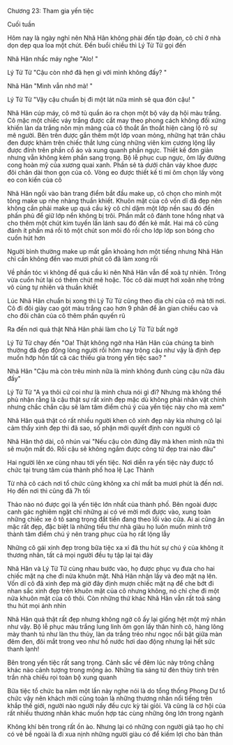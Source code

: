 




Chương 23: Tham gia yến tiệc


Cuối tuần

Hôm nay là ngày nghỉ nên Nhã Hân không phải đến tập đoàn, cô chỉ ở nhà dọn dẹp qua loa một chút. Đến buổi chiều thì Lý Tử Tử gọi đến

Nhã Hân nhấc máy nghe "Alo! "

Lý Tử Tử "Cậu còn nhớ đã hẹn gì với mình không đấy? "

Nhã Hân "Mình vẫn nhớ mà! "



Lý Tử Tử "Vậy cậu chuẩn bị đi một lát nữa mình sẽ qua đón cậu! "

Nhã Hân cúp máy, cô mở tủ quần áo ra chọn một bộ váy dạ hội màu trắng. Cô mặc một chiếc váy trắng được cắt may theo phong cách không đối xứng khiến làn da trắng nõn mịn màng của cô thoắt ẩn thoắt hiện càng lộ rõ sự mê người. Bên trên được gắn thêm một lớp voan mỏng, những hạt trân châu đen được khảm trên chiếc thắt lưng cùng những viên kim cương lộng lẫy được đính trên phần cổ áo và xung quanh phần ngực. Thiết kế đơn giản nhưng vẫn không kém phần sang trọng. Bộ lễ phục cup ngực, ôm lấy đường cong hoàn mỹ của xương quai xanh. Phần sẻ tà dưới chân váy khoe được đôi chân dài thon gọn của cô. Vòng eo được thiết kế tỉ mỉ ôm chọn lấy vòng eo con kiến của cô

Nhã Hân ngồi vào bàn trang điểm bắt đầu make up, cô chọn cho mình một tông make up nhẹ nhàng thuần khiết. Khuôn mặt của cô vốn dĩ đã đẹp nên không cần phải make up quá cầu kỳ cô chỉ dặm một lớp nền sau đó đến phấn phủ để giữ lớp nền không bị trôi. Phần mắt cô đánh tone hồng nhạt và cho thêm một chút kim tuyến lấn lánh sau đó đến kẻ mắt. Hai má cô cũng đánh ít phấn má rồi tô một chút son môi đỏ rồi cho lớp lớp son bóng cho cuốn hút hơn

Người bình thường make up mất gần khoảng hơn một tiếng nhưng Nhã Hân chỉ cần không đến vao mươi phút cô đã làm xong rồi

Về phần tóc vì không để quá cầu kì nên Nhã Hân vẫn để xoã tự nhiên. Trông vừa cuốn hút lại có thêm chút mê hoặc. Tóc cô dài mượt hơi xoăn nhẹ trông vô cùng tự nhiên và thuần khiết

Lúc Nhã Hân chuẩn bị xong thì Lý Tử Tử cũng theo địa chỉ của cô mà tới nơi. Cô đi đôi giày cao gót màu trắng cao hơn 9 phân để ăn gian chiều cao và cho đôi chân của cô thêm phần quyến rũ

Ra đến nơi quả thật Nhã Hân phải làm cho Lý Tử Tử bất ngờ

Lý Tử Tử chạy đến "Oa! Thật không ngờ nha Hân Hân của chúng ta bình thường đã đẹp động lòng người rồi hôm nay trông cậu như vậy là định đẹp muốn hớp hồn tất cả các thiếu gia trong yến tiệc sao? "



Nhã Hân "Cậu mà còn trêu mình nữa là mình không đunh cùng cậu nữa đâu đấy"

Lý Tử Tử "A ya thôi cứ coi như là mình chưa nói gì đi? Nhưng mà không thể phủ nhận rằng là cậu thật sự rất xinh đẹp mặc dù không phải nhân vật chính nhưng chắc chắn cậu sẽ làm tâm điểm chú ý của yến tiệc này cho mà xem"

Nhã Hân quả thật có rất nhiều người khen cô xinh đẹp này kia nhưng cô lại cảm thấy xinh đẹp thì đã sao, số phận mới quyết định con người cô

Nhã Hân thở dài, cô nhún vai "Nếu cậu còn đứng đây mà khen mình nữa thì sẽ muộn mất đó. Rồi cậu sẽ không ngắm được công tử đẹp trai nào đâu"

Hai người lên xe cùng nhau tới yến tiệc. Nơi diễn ra yến tiệc này được tổ chức tại trung tâm của thành phố hoa lệ Lạc Thành

Từ nhà cô cách nơi tổ chức cũng không xa chỉ mất ba mươi phút là đến nơi. Họ đến nơi thì cũng đã 7h tối

Thảo nào nó được gọi là yến tiệc lớn nhất của thành phố. Bên ngoài được canh gác nghiêm ngặt chỉ những ai có vé mời mới được vào, xung toàn những chiếc xe ô tô sang trọng đắt tiền đang theo lối vào cửa. Ai ai cũng ăn mặc rất đẹp, đặc biệt là những tiểu thư nhà giàu họ luôn muốn mình trở thành tâm điểm chú ý nên trang phục của họ rất lộng lẫy

Những cô gái xinh đẹp trong bữa tiệc xa xỉ đã thu hút sự chú ý của không ít thương nhân, tất cả mọi người đều tụ tập lại tại đây

Nhã Hân và Lý Tử Tử cùng nhau bước vào, họ được phục vụ đưa cho hai chiếc mặt nạ che đi nửa khuôn mặt. Nhã Hân nhận lấy và đeo mặt nạ lên. Vốn dĩ cô đã xinh đẹp mà giờ đây định mượn chiếc mặt nạ để che bớt đi nhan sắc xinh đẹp trên khuôn mặt của cô nhưng không, nó chỉ che đi một nửa khuôn mặt của cô thôi. Còn những thứ khác Nhã Hân vẫn rất toả sáng thu hút mọi ánh nhìn

Nhã Hân quả thật rất đẹp nhưng không ngờ cô ấy lại giống hệt một mỹ nhân như vậy. Bộ lễ phục màu trắng lung linh ôm gọn lấy thân hình cô, hàng lông mày thanh tú như làn thu thủy, làn da trắng trẻo như ngọc nổi bật giữa màn đêm đen, đôi mắt trong veo như hồ nước hơi dao động nhưng lại hết sức thanh lạnh!

Bên trong yến tiệc rất sang trọng. Cảnh sắc về đêm lúc này trông chẳng khác nào cảnh tượng trong mộng ảo. Những tia sáng từ đèn thủy tinh trên trần nhà chiếu rọi toàn bộ xung quanh

Bữa tiệc tổ chức ba năm một lần này nghe nói là do tổng thống Phong Dư tổ chức vậy nên khách mời cũng toàn là những thương nhân nổi tiếng trên khắp thế giới, người nào người nấy đều cực kỳ tài giỏi. Và cũng là cơ hội của rất nhiều thương nhân khác muốn hợp tác cùng những ông lớn trong ngành

Không khí bên trong rất ồn ào. Nhưng lại có những con người giả tạo họ chỉ có vẻ bề ngoài là đi xua nịnh những người giàu có để kiếm lợi cho bản thân




